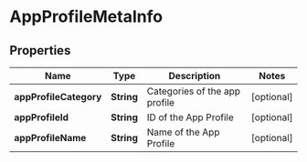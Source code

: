# AppProfileMetaInfo

## Properties
Name | Type | Description | Notes
------------ | ------------- | ------------- | -------------
**appProfileCategory** | **String** | Categories of the app profile |  [optional]
**appProfileId** | **String** | ID of the App Profile |  [optional]
**appProfileName** | **String** | Name of the App Profile |  [optional]

